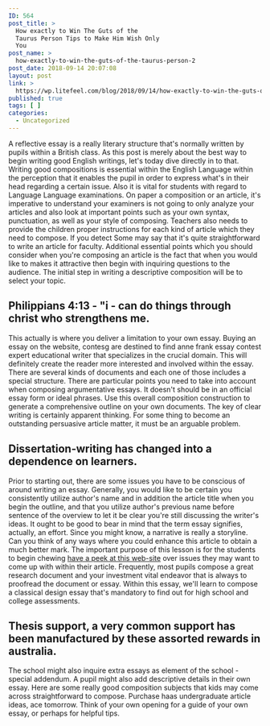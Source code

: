 ```yaml
---
ID: 564
post_title: >
  How exactly to Win The Guts of the
  Taurus Person Tips to Make Him Wish Only
  You
post_name: >
  how-exactly-to-win-the-guts-of-the-taurus-person-2
post_date: 2018-09-14 20:07:08
layout: post
link: >
  https://wp.litefeel.com/blog/2018/09/14/how-exactly-to-win-the-guts-of-the-taurus-person-2/
published: true
tags: [ ]
categories:
  - Uncategorized
---
```

<p>A reflective essay is a really literary structure that's normally written by pupils within a British class. As this post is merely about the best way to begin writing good English writings, let's today dive directly in to that. Writing good compositions is essential within the English Language within the perception that it enables the pupil in order to express what's in their head regarding a certain issue. Also it is vital for students with regard to Language Language examinations. On paper a composition or an article, it's imperative to understand your examiners is not going to only analyze your articles and also look at important points such as your own syntax, punctuation, as well as your style of composing. Teachers also needs to provide the children proper instructions for each kind of article which they need to compose. If you detect Some may say that it's quite straightforward to write an article for faculty. Additional essential points which you should consider when you're composing an article is the fact that when you would like to makes it attractive then begin with inquiring questions to the audience. The initial step in writing a descriptive composition will be to select your topic.</p> <h2>Philippians 4:13 - "i - can do things through christ who strengthens me.</h2><p>This actually is where you deliver a limitation to your own essay. Buying an essay on the website, contesg are destined to find anne frank essay contest expert educational writer that specializes in the crucial domain. This will definitely create the reader more interested and involved within the essay. There are several kinds of documents and each one of those includes a special structure. There are particular points you need to take into account when composing argumentative essays. It doesn't should be in an official essay form or ideal phrases. Use this overall composition construction to generate a comprehensive outline on your own documents. The key of clear writing is certainly apparent thinking. For some thing to become an outstanding persuasive article matter, it must be an arguable problem.</p> <h2>Dissertation-writing has changed into a dependence on learners.</h2><p>Prior to starting out, there are some issues you have to be conscious of around writing an essay. Generally, you would like to be certain you consistently utilize author's name and in addition the article title when you begin the outline, and that you utilize author's previous name before sentence of the overview to let it be clear you're still discussing the writer's ideas. It ought to be good to bear in mind that the term essay signifies, actually, an effort. Since you might know, a narrative is really a storyline. Can you think of any ways where you could enhance this article to obtain a much better mark. The important purpose of this lesson is for the students to begin chewing <a href="https://writingessayeast.com/">have a peek at this web-site</a> over issues they may want to come up with within their article. Frequently, most pupils compose a great research document and your investment vital endeavor that is always to proofread the document or essay. Within this essay, we'll learn to compose a classical design essay that's mandatory to find out for high school and college assessments.</p> <h2>Thesis support, a very common support has been manufactured by these assorted rewards in australia.</h2><p>The school might also inquire extra essays as element of the school - special addendum. A pupil might also add descriptive details in their own essay. Here are some really good composition subjects that kids may come across straightforward to compose. Purchase haas undergraduate article ideas, ace tomorrow. Think of your own opening for a guide of your own essay, or perhaps for helpful tips.</p>